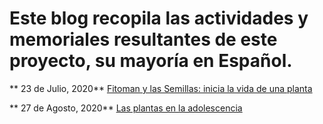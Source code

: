 # Este blog recopila las actividades y memoriales resultantes de este proyecto, su mayoría en Español.

** 23 de Julio, 2020**
[Fitoman y las Semillas: inicia la vida de una planta](https://www.facebook.com/BCEGWigbertoJimenezMoreno/videos/dosis-de-ciencia-para-ni%C3%B1os/331881044641816/)

** 27 de Agosto, 2020**
[Las plantas en la adolescencia](https://www.facebook.com/BCEGWigbertoJimenezMoreno/videos/dosis-de-ciencia-para-ni%C3%B1os/2715750965368765/)

